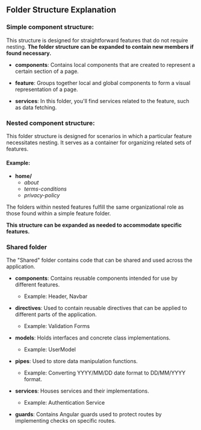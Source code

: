 ## Folder Structure Explanation

### Simple component structure:
This structure is designed for straightforward features that do not require nesting. **The folder structure can be expanded to contain new members if found necessary.**

- **components**: Contains local components that are created to represent a certain section of a page.

- **feature**: Groups together local and global components to form a visual representation of a page.

- **services**: In this folder, you'll find services related to the feature, such as data fetching.


### Nested component structure:

This folder structure is designed for scenarios in which a particular feature necessitates nesting. It serves as a container for organizing related sets of features.

#### Example:

- **home/**
  - *about*
  - *terms-conditions*
  - *privacy-policy*

The folders within nested features fulfill the same organizational role as those found within a simple feature folder.

**This structure can be expanded as needed to accommodate specific features.**

### Shared folder

The "Shared" folder contains code that can be shared and used across the application.

- **components**: Contains reusable components intended for use by different features.
  - Example: Header, Navbar

- **directives**: Used to contain reusable directives that can be applied to different parts of the application.
  - Example: Validation Forms

- **models**: Holds interfaces and concrete class implementations.
  - Example: UserModel

- **pipes**: Used to store data manipulation functions.
  - Example: Converting YYYY/MM/DD date format to DD/MM/YYYY format.

- **services**: Houses services and their implementations.
  - Example: Authentication Service

- **guards**: Contains Angular guards used to protect routes by implementing checks on specific routes.
